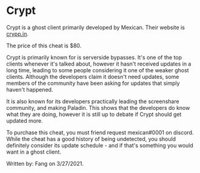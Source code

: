 # Crypt

Crypt is a ghost client primarily developed by Mexican. Their website is [crypp.in](https://crypp.in).

The price of this cheat is $80.

Crypt is primarily known for is serverside bypasses. It's one of the top clients whenever it's talked about, however it hasn't received updates in a long time, leading to some people considering it one of the weaker ghost clients. Although the developers claim it doesn't need updates, some members of the community have been asking for updates that simply haven't happened.

It is also known for its developers practically leading the screenshare community, and making Paladin. This shows that the developers do know what they are doing, however it is still up to debate if Crypt should get updated more.

To purchase this cheat, you must friend request mexican\#0001 on discord. While the cheat has a good history of being undetected, you should definitely consider its update schedule - and if that's something you would want in a ghost client.

Written by: Fang on 3/27/2021.



